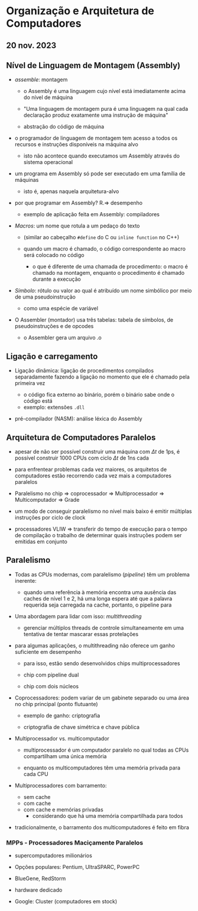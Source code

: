 # Organização e Arquitetura de Computadores
## 20 nov. 2023

## Nível de Linguagem de Montagem (Assembly)

- *assemble*: montagem
	+ o Assembly é uma linguagem cujo nível está 
	imediatamente acima do nível de máquina

	+ "Uma linguagem de montagem pura é uma linguagem
	na qual cada declaração produz exatamente
	uma instrução de máquina"

	+ abstração do código de máquina

- o programador de linguagem de montagem tem acesso
a todos os recursos e instruções disponíveis na máquina alvo
	+ isto não acontece quando executamos um Assembly
	através do sistema operacional

- um programa em Assembly só pode ser executado
em uma família de máquinas
	+ isto é, apenas naquela arquitetura-alvo

- por que programar em Assembly? R.=> desempenho
	+ exemplo de aplicação feita em Assembly: compiladores

- *Macros*: um nome que rotula a um pedaço do texto
	+ (similar ao cabeçalho `#define` do C ou `inline function` no C++)

	+ quando um macro é chamado, o código correspondente
	ao macro será colocado no código
		- o que é diferente de uma chamada de procedimento:
		o macro é chamado na montagem, enquanto o procedimento
		é chamado durante a execução

- *Símbolo*: rótulo ou valor ao qual é atribuído
um nome simbólico por meio de uma pseudoinstrução
	+ como uma espécie de variável

- O Assembler (montador) usa três tabelas:
tabela de símbolos, de pseudoinstruções e de opcodes
	- o Assembler gera um arquivo .o

## Ligação e carregamento

- Ligação dinâmica: ligação de procedimentos compilados separadamente
fazendo a ligação no momento que ele é chamado pela primeira vez
	+ o código fica externo ao binário, porém o binário sabe
	onde o código está
	+ exemplo: extensões `.dll`

- pré-compilador (NASM): análise léxica do Assembly

## Arquitetura de Computadores Paralelos

- apesar de não ser possível construir uma máquina
com $\Delta{t}$ de 1ps, é possível construir
1000 CPUs com ciclo $\Delta{t}$ de 1ns cada

- para enfrentear problemas cada vez maiores,
os arquitetos de computadores estão recorrendo
cada vez mais a computadores paralelos

- Paralelismo no chip => coprocessador => Multiprocessador
=> Multicomputador => Grade

- um modo de conseguir paralelismo no nível mais baixo
é emitir múltiplas instruções por ciclo de clock

- processadores VLIW => transferir do tempo de execução
para o tempo de compilação o trabalho de determinar
quais instruções podem ser emitidas em conjunto

## Paralelismo

- Todas as CPUs modernas, com paralelismo (*pipeline*)
têm um problema inerente:
	+ quando uma referência à memória encontra
	uma ausência das caches de nível 1 e 2,
	há uma longa espera até que a palavra
	requerida seja carregada na cache,
	portanto, o pipeline para

- Uma abordagem para lidar com isso: *multithreading*
	+ gerenciar múltiplos threads de controle
	simultaneamente em uma tentativa de tentar
	mascarar essas protelações

- para algumas aplicações, o multithreading não oferece
um ganho suficiente em desempenho
	+ para isso, estão sendo desenvolvidos
	chips multiprocessadores

	+ chip com pipeline dual
	+ chip com dois núcleos

- Coprocessadores: podem variar de um gabinete separado
ou uma área no chip principal (ponto flutuante)
	+ exemplo de ganho: criptografia

	+ criptografia de chave simétrica e chave pública

- Multiprocessador vs. multicomputador
	+ multiprocessador é um computador paralelo no qual
	todas as CPUs compartilham uma única memória

	+ enquanto os multicomputadores têm uma memória privada
	para cada CPU

- Multiprocessadores com barramento:
	+ sem cache
	+ com cache
	+ com cache e memórias privadas
		- considerando que há uma memória compartilhada para todos

- tradicionalmente, o barramento dos multicomputadores é feito em fibra

### MPPs - Processadores Maciçamente Paralelos

- supercomputadores milionários

- Opções populares: Pentium, UltraSPARC, PowerPC

- BlueGene, RedStorm

- hardware dedicado

- Google: Cluster (computadores em stock)

